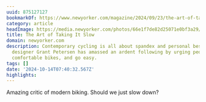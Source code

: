 ```yaml
---
uuid: 875127127
bookmarkOf: https://www.newyorker.com/magazine/2024/09/23/the-art-of-taking-it-slow
category: article
headImage: https://media.newyorker.com/photos/66e1f7de82d25071e0bf3a29/16:9/w_1280,c_limit/r44844.jpg
title: The Art of Taking It Slow
domain: newyorker.com
description: Contemporary cycling is all about spandex and personal bests. The bicycle
  designer Grant Petersen has amassed an ardent following by urging people to get
  comfortable bikes, and go easy.
tags: []
date: '2024-10-14T07:40:32.567Z'
highlights:
---
```


Amazing critic of modern biking. Should we just slow down?

